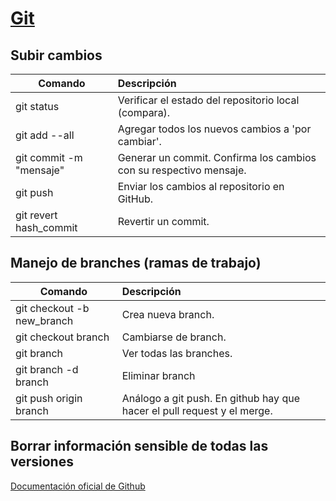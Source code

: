 # [Git](https://git-scm.com/)

## Subir cambios

| Comando                 | Descripción           |
| -------------           |:-------------         |
| git status              | Verificar el estado del repositorio local (compara). |
| git add --all           | Agregar todos los nuevos cambios a 'por cambiar'. |
| git commit -m "mensaje" | Generar un commit. Confirma los cambios con su respectivo mensaje. |
| git push                | Enviar los cambios al repositorio en GitHub. |
| git revert hash_commit | Revertir un commit. |

## Manejo de branches (ramas de trabajo)

| Comando                     | Descripción           |
| -------------               |:-------------         |
| git checkout -b new_branch  | Crea nueva branch. |
| git checkout branch         | Cambiarse de branch. |
| git branch                  | Ver todas las branches. |
| git branch -d branch        | Eliminar branch |
| git push origin branch      | Análogo a git push. En github hay que hacer el pull request y el merge. |

## Borrar información sensible de todas las versiones

[Documentación oficial de Github](https://docs.github.com/en/free-pro-team@latest/github/managing-large-files/removing-files-from-a-repositorys-history)